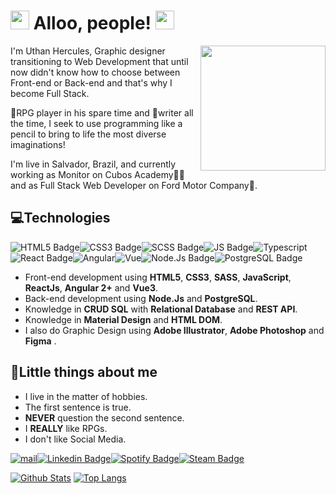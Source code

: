 <h1><img src="https://i.pinimg.com/originals/bd/e1/22/bde1222aadc4a3f8cf0b16dc8909b58c.gif" width="30px"> Alloo, people! <img src="https://i.pinimg.com/originals/bd/e1/22/bde1222aadc4a3f8cf0b16dc8909b58c.gif" width="30px"></h1>

<img align='right' src='https://i.pinimg.com/originals/d5/d8/15/d5d8153410d12ed43e340059ebc8ec15.gif' width='200"'>

I'm Uthan Hercules, Graphic designer transitioning to Web Development that until now didn't know how to choose between Front-end or Back-end and that's why I become Full Stack.

🧙RPG player in his spare time and 📝writer all the time, I seek to use programming like a pencil to bring to life the most diverse imaginations!

I'm live in Salvador, Brazil, and currently working as Monitor on Cubos Academy👨‍💻 and as Full Stack Web Developer on Ford Motor Company🚗.  
  
<h2>💻Technologies</h2>

![HTML5 Badge](https://img.shields.io/badge/HTML5-E34F26?style=for-the-badge&logo=html5&logoColor=white)![CSS3 Badge](https://img.shields.io/badge/CSS3-1572B6?style=for-the-badge&logo=css3&logoColor=white)![SCSS Badge](https://img.shields.io/badge/Sass-CC6699?style=for-the-badge&logo=sass&logoColor=white)![JS Badge](https://img.shields.io/badge/JavaScript-F7DF1E?style=for-the-badge&logo=javascript&logoColor=black)<img alt="Typescript" src="https://img.shields.io/badge/TypeScript-007ACC?style=for-the-badge&logo=typescript&logoColor=white" />![React Badge](https://img.shields.io/badge/React-20232A?style=for-the-badge&logo=react&logoColor=61DAFB)<img alt="Angular" src="https://img.shields.io/badge/Angular-DD0031?style=for-the-badge&logo=angular&logoColor=white" /><img alt="Vue" src="https://img.shields.io/badge/Vue.js-35495E?style=for-the-badge&logo=vue.js&logoColor=4FC08D" />![Node.Js Badge](https://img.shields.io/badge/Node.js-43853D?style=for-the-badge&logo=node.js&logoColor=white)![PostgreSQL Badge](https://img.shields.io/badge/PostgreSQL-316192?style=for-the-badge&logo=postgresql&logoColor=white)

-   Front-end development using **HTML5**, **CSS3**, **SASS**, **JavaScript**, **ReactJs**, **Angular 2+** and **Vue3**.
-   Back-end development using **Node.Js** and **PostgreSQL**.
-   Knowledge in **CRUD SQL** with **Relational Database** and **REST API**.
-   Knowledge in **Material Design** and **HTML DOM**.
-   I also do Graphic Design using **Adobe Illustrator**, **Adobe Photoshop** and **Figma** .

<h2>🤖Little things about me</h2>

-   I live in the matter of hobbies.
-   The first sentence is true.
-   **NEVER** question the second sentence.
-   I **REALLY** like RPGs.
-   I don't like Social Media.

<a href="mailto:uthanh@protonmail.com" target="_blank"><img alt="mail" src="https://img.shields.io/badge/ProtonMail-8B89CC?style=for-the-badge&logo=protonmail&logoColor=white" /></a>[![Linkedin Badge](https://img.shields.io/badge/LinkedIn-0077B5?style=for-the-badge&logo=linkedin&logoColor=white)](https://www.linkedin.com/in/uthanh/)[![Spotify Badge](https://img.shields.io/badge/Spotify-1ED760?&style=for-the-badge&logo=spotify&logoColor=white)](https://open.spotify.com/user/22umontdqgmp5inrubeehzk7y?si=ef3af91a322a4c6a)[![Steam Badge](https://img.shields.io/badge/Steam-000000?style=for-the-badge&logo=steam&logoColor=white)](https://steamcommunity.com/id/kaoms/)

[![Github Stats](https://github-readme-stats.vercel.app/api?username=uthanhercules&theme=buefy&show_icons=true&count_private=true)](https://github.com/anuraghazra/github-readme-stats) [![Top Langs](https://github-readme-stats.vercel.app/api/top-langs/?username=uthanhercules&theme=buefy&layout=compact)](https://github.com/anuraghazra/github-readme-stats)
